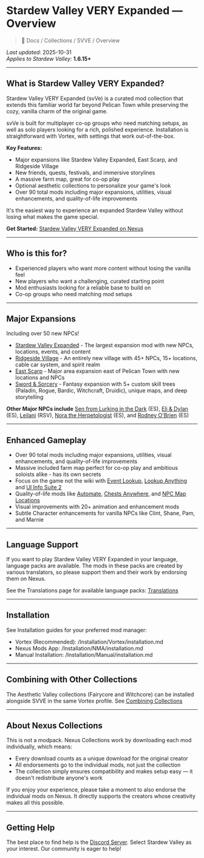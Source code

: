 # Stardew Valley VERY Expanded — Overview

> 📂 Docs / Collections / SVVE / Overview

*Last updated:* 2025-10-31  
*Applies to Stardew Valley:* **1.6.15+**

---

## What is Stardew Valley VERY Expanded?

Stardew Valley VERY Expanded (svVe) is a curated mod collection that extends this familiar world far beyond Pelican Town while preserving the cozy, vanilla charm of the original game.

svVe is built for multiplayer co-op groups who need matching setups, as well as solo players looking for a rich, polished experience. Installation is straightforward with Vortex, with settings that work out-of-the-box.

**Key Features:**
- Major expansions like Stardew Valley Expanded, East Scarp, and Ridgeside Village  
- New friends, quests, festivals, and immersive storylines  
- A massive farm map, great for co-op play  
- Optional aesthetic collections to personalize your game's look  
- Over 90 total mods including major expansions, utilities, visual enhancements, and quality-of-life improvements

It's the easiest way to experience an expanded Stardew Valley without losing what makes the game special.

**Get Started:** [Stardew Valley VERY Expanded on Nexus](https://next.nexusmods.com/stardewvalley/collections/tckf0m)

---

## Who is this for?

- Experienced players who want more content without losing the vanilla feel
- New players who want a challenging, curated starting point
- Mod enthusiasts looking for a reliable base to build on
- Co-op groups who need matching mod setups

---

## Major Expansions

Including over 50 new NPCs!

- [Stardew Valley Expanded](https://www.nexusmods.com/stardewvalley/mods/3753) - The largest expansion mod with new NPCs, locations, events, and content
- [Ridgeside Village](https://www.nexusmods.com/stardewvalley/mods/7286) - An entirely new village with 45+ NPCs, 15+ locations, cable car system, and spirit realm
- [East Scarp](https://www.nexusmods.com/stardewvalley/mods/5787) - Major area expansion east of Pelican Town with new locations and NPCs
- [Sword & Sorcery](https://www.nexusmods.com/stardewvalley/mods/12369) - Fantasy expansion with 5+ custom skill trees (Paladin, Rogue, Bardic, Witchcraft, Druidic), unique maps, and deep storytelling

**Other Major NPCs include** [Sen from Lurking in the Dark](https://www.nexusmods.com/stardewvalley/mods/10770) (ES), [Eli & Dylan](https://www.nexusmods.com/stardewvalley/mods/13883) (ES), [Leilani](https://www.nexusmods.com/stardewvalley/mods/9375) (RSV), [Nora the Herpetologist](https://www.nexusmods.com/stardewvalley/mods/18176) (ES), and [Rodney O'Brien](https://www.nexusmods.com/stardewvalley/mods/13437) (ES)

---

## Enhanced Gameplay

- Over 90 total mods including major expansions, utilities, visual enhancements, and quality-of-life improvements
- Massive included farm map perfect for co-op play and ambitious soloists alike - has its own secrets
- Focus on the game not the wiki with [Event Lookup](https://www.nexusmods.com/stardewvalley/mods/8505), [Lookup Anything](https://www.nexusmods.com/stardewvalley/mods/541) and [UI Info Suite 2](https://www.nexusmods.com/stardewvalley/mods/7098)
- Quality-of-life mods like [Automate](https://www.nexusmods.com/stardewvalley/mods/1063), [Chests Anywhere](https://www.nexusmods.com/stardewvalley/mods/518), and [NPC Map Locations](https://www.nexusmods.com/stardewvalley/mods/239)
- Visual improvements with 20+ animation and enhancement mods
- Subtle Character enhancements for vanilla NPCs like Clint, Shane, Pam, and Marnie

---

## Language Support

If you want to play Stardew Valley VERY Expanded in your language, language packs are available. The mods in these packs are created by various translators, so please support them and their work by endorsing them on Nexus.

See the Translations page for available language packs: [Translations](translations.md)

---

## Installation

See Installation guides for your preferred mod manager:
- Vortex (Recommended): /Installation/Vortex/installation.md
- Nexus Mods App: /Installation/NMA/installation.md
- Manual Installation: /Installation/Manual/installation.md

---

## Combining with Other Collections

The Aesthetic Valley collections (Fairycore and Witchcore) can be installed alongside SVVE in the same Vortex profile. See [Combining Collections](../combining-collections.md)

---

## About Nexus Collections

This is not a modpack. Nexus Collections work by downloading each mod individually, which means:

- Every download counts as a unique download for the original creator
- All endorsements go to the individual mods, not just the collection
- The collection simply ensures compatibility and makes setup easy — it doesn't redistribute anyone's work

If you enjoy your experience, please take a moment to also endorse the individual mods on Nexus. It directly supports the creators whose creativity makes all this possible.

---

## Getting Help

The best place to find help is the [Discord Server](https://discord.gg/MPcgJUXeeY). Select Stardew Valley as your interest. Our community is eager to help!
